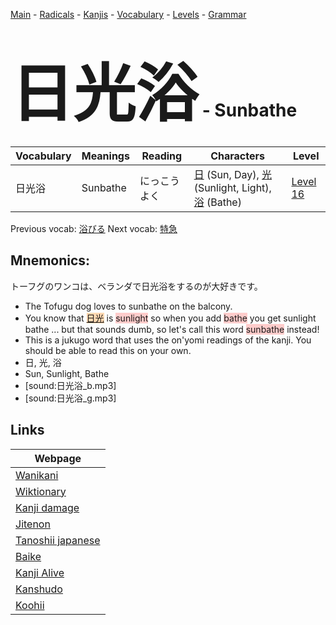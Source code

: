 <style> bigfont {font-size: 100px}</style>
[Main](../README.md) -
[Radicals](../radicals.md) -
[Kanjis](../kanjis.md) -
[Vocabulary](../vocabulary.md) -
[Levels](../levels.md) -
[Grammar](../grammar.md)
# <bigfont> 日光浴</bigfont> - Sunbathe 

| Vocabulary | Meanings | Reading | Characters | Level |
| --- | --- | --- | --- | --- |
| 日光浴 | Sunbathe | にっこうよく |  [日](../kanjis/日.md) (Sun, Day), [光](../kanjis/光.md) (Sunlight, Light), [浴](../kanjis/浴.md) (Bathe) | [Level 16](../levels/wk_level16.md) |

Previous vocab: [浴びる](浴びる.md) Next vocab: [特急](特急.md) 

## Mnemonics:
トーフグのワンコは、ベランダで日光浴をするのが大好きです。
* The Tofugu dog loves to sunbathe on the balcony.
* You know that <span style="background-color:#fed8b1"> [日光](https://jisho.org/search/日光)</span> is <span style="background-color:#ffcccb"> sunlight</span> so when you add <span style="background-color:#ffcccb"> bathe</span> you get sunlight bathe ... but that sounds dumb, so let's call this word <span style="background-color:#ffcccb"> sunbathe</span> instead!
* This is a jukugo word that uses the on'yomi readings of the kanji. You should be able to read this on your own.
* 日, 光, 浴
* Sun, Sunlight, Bathe
* [sound:日光浴_b.mp3]
* [sound:日光浴_g.mp3]


## Links 

| Webpage |
| --- |
| [Wanikani          ](https://www.wanikani.com/kanji/日光浴) |
| [Wiktionary        ](https://en.wiktionary.org/wiki/日光浴) |
| [Kanji damage      ](http://www.kanjidamage.com/kanji/search?utf8=✓&q=日光浴) |
| [Jitenon           ](https://jitenon.com/kanji/日光浴) |
| [Tanoshii japanese ](https://www.tanoshiijapanese.com/dictionary/kanji.cfm?k=日光浴) |
| [Baike             ](https://baike.baidu.com/item/日光浴) |
| [Kanji Alive       ](https://app.kanjialive.com/日光浴) |
| [Kanshudo          ](https://www.kanshudo.com/searchmn?q=日光浴) |
| [Koohii            ](https://kanji.koohii.com/study/kanji/日光浴) |
